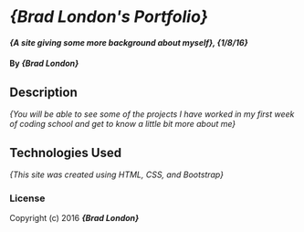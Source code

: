 
# _{Brad London's Portfolio}_

#### _{A site giving some more background about myself}, {1/8/16}_

#### By _**{Brad London}**_

## Description

_{You will be able to see some of the projects I have worked in my first week of coding school and get to know a little bit more about me}_


## Technologies Used

_{This site was created using HTML, CSS, and Bootstrap}_

### License

Copyright (c) 2016 **_{Brad London}_**
